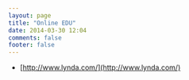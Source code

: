 ```yaml
---
layout: page
title: "Online EDU"
date: 2014-03-30 12:04
comments: false
footer: false
---
```


* [http://www.lynda.com/](http://www.lynda.com/)